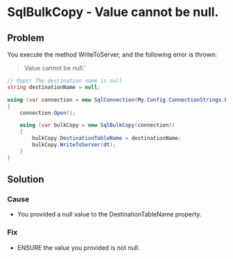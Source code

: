 # SqlBulkCopy - Value cannot be null.

## Problem

You execute the method WriteToServer, and the following error is thrown:

> Value cannot be null.'

```csharp
// Oops! The destination name is null
string destinationName = null;

using (var connection = new SqlConnection(My.Config.ConnectionStrings.BulkOperations))
{
    connection.Open();

    using (var bulkCopy = new SqlBulkCopy(connection))
    {
        bulkCopy.DestinationTableName = destinationName;
        bulkCopy.WriteToServer(dt);
    }
}
```

## Solution

### Cause

- You provided a null value to the DestinationTableName property.

### Fix

- ENSURE the value you provided is not null.
